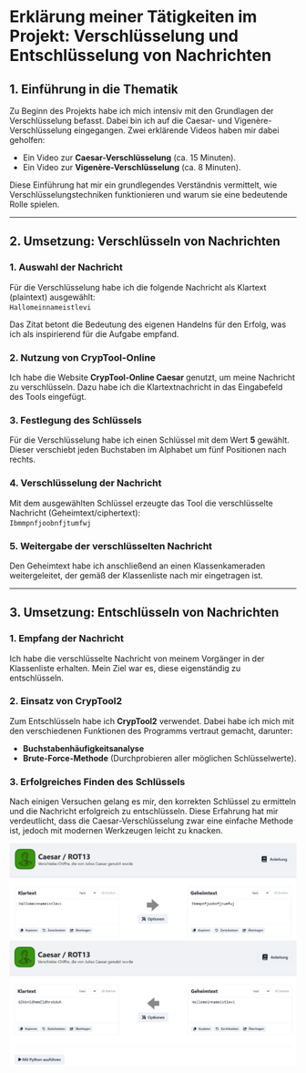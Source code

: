 # Erklärung meiner Tätigkeiten im Projekt: Verschlüsselung und Entschlüsselung von Nachrichten

## 1. Einführung in die Thematik  
Zu Beginn des Projekts habe ich mich intensiv mit den Grundlagen der Verschlüsselung befasst. Dabei bin ich auf die Caesar- und Vigenère-Verschlüsselung eingegangen. Zwei erklärende Videos haben mir dabei geholfen:  
- Ein Video zur **Caesar-Verschlüsselung** (ca. 15 Minuten).  
- Ein Video zur **Vigenère-Verschlüsselung** (ca. 8 Minuten).  

Diese Einführung hat mir ein grundlegendes Verständnis vermittelt, wie Verschlüsselungstechniken funktionieren und warum sie eine bedeutende Rolle spielen.

---

## 2. Umsetzung: Verschlüsseln von Nachrichten  

### 1. Auswahl der Nachricht  
Für die Verschlüsselung habe ich die folgende Nachricht als Klartext (plaintext) ausgewählt:  
`Hallomeinnameistlevi`  

Das Zitat betont die Bedeutung des eigenen Handelns für den Erfolg, was ich als inspirierend für die Aufgabe empfand.

### 2. Nutzung von CrypTool-Online  
Ich habe die Website **CrypTool-Online Caesar** genutzt, um meine Nachricht zu verschlüsseln. Dazu habe ich die Klartextnachricht in das Eingabefeld des Tools eingefügt.

### 3. Festlegung des Schlüssels  
Für die Verschlüsselung habe ich einen Schlüssel mit dem Wert **5** gewählt. Dieser verschiebt jeden Buchstaben im Alphabet um fünf Positionen nach rechts.

### 4. Verschlüsselung der Nachricht  
Mit dem ausgewählten Schlüssel erzeugte das Tool die verschlüsselte Nachricht (Geheimtext/ciphertext):  
`Ibmmpnfjoobnfjtumfwj`

### 5. Weitergabe der verschlüsselten Nachricht  
Den Geheimtext habe ich anschließend an einen Klassenkameraden weitergeleitet, der gemäß der Klassenliste nach mir eingetragen ist.

---

## 3. Umsetzung: Entschlüsseln von Nachrichten  

### 1. Empfang der Nachricht  
Ich habe die verschlüsselte Nachricht von meinem Vorgänger in der Klassenliste erhalten. Mein Ziel war es, diese eigenständig zu entschlüsseln.

### 2. Einsatz von CrypTool2  
Zum Entschlüsseln habe ich **CrypTool2** verwendet. Dabei habe ich mich mit den verschiedenen Funktionen des Programms vertraut gemacht, darunter:  
- **Buchstabenhäufigkeitsanalyse**  
- **Brute-Force-Methode** (Durchprobieren aller möglichen Schlüsselwerte).

### 3. Erfolgreiches Finden des Schlüssels  
Nach einigen Versuchen gelang es mir, den korrekten Schlüssel zu ermitteln und die Nachricht erfolgreich zu entschlüsseln. Diese Erfahrung hat mir verdeutlicht, dass die Caesar-Verschlüsselung zwar eine einfache Methode ist, jedoch mit modernen Werkzeugen leicht zu knacken.

![image](Bilder/crytool.png)
![image](Bilder/crytool2.png)